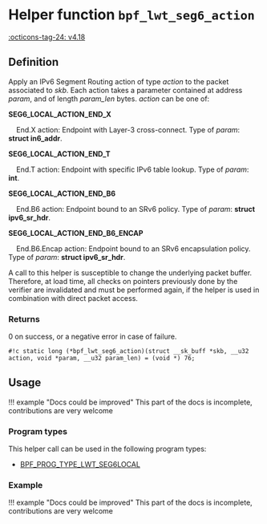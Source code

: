 # Helper function `bpf_lwt_seg6_action`

<!-- [FEATURE_TAG](bpf_lwt_seg6_action) -->
[:octicons-tag-24: v4.18](https://github.com/torvalds/linux/commit/fe94cc290f535709d3c5ebd1e472dfd0aec7ee79)
<!-- [/FEATURE_TAG] -->

## Definition

<!-- [HELPER_FUNC_DEF] -->
Apply an IPv6 Segment Routing action of type _action_ to the packet associated to _skb_. Each action takes a parameter contained at address _param_, and of length _param_len_ bytes. _action_ can be one of:

**SEG6_LOCAL_ACTION_END_X**

&nbsp;&nbsp;&nbsp;&nbsp;End.X action: Endpoint with Layer-3 cross-connect. Type of _param_: **struct in6_addr**.

**SEG6_LOCAL_ACTION_END_T**

&nbsp;&nbsp;&nbsp;&nbsp;End.T action: Endpoint with specific IPv6 table lookup. Type of _param_: **int**.

**SEG6_LOCAL_ACTION_END_B6**

&nbsp;&nbsp;&nbsp;&nbsp;End.B6 action: Endpoint bound to an SRv6 policy. Type of _param_: **struct ipv6_sr_hdr**.

**SEG6_LOCAL_ACTION_END_B6_ENCAP**

&nbsp;&nbsp;&nbsp;&nbsp;End.B6.Encap action: Endpoint bound to an SRv6 encapsulation policy. Type of _param_: **struct ipv6_sr_hdr**.

A call to this helper is susceptible to change the underlying packet buffer. Therefore, at load time, all checks on pointers previously done by the verifier are invalidated and must be performed again, if the helper is used in combination with direct packet access.

### Returns

0 on success, or a negative error in case of failure.

`#!c static long (*bpf_lwt_seg6_action)(struct __sk_buff *skb, __u32 action, void *param, __u32 param_len) = (void *) 76;`
<!-- [/HELPER_FUNC_DEF] -->

## Usage

!!! example "Docs could be improved"
    This part of the docs is incomplete, contributions are very welcome

### Program types

This helper call can be used in the following program types:

<!-- DO NOT EDIT MANUALLY -->
<!-- [HELPER_FUNC_PROG_REF] -->
 * [BPF_PROG_TYPE_LWT_SEG6LOCAL](../program-type/BPF_PROG_TYPE_LWT_SEG6LOCAL.md)
<!-- [/HELPER_FUNC_PROG_REF] -->

### Example

!!! example "Docs could be improved"
    This part of the docs is incomplete, contributions are very welcome
